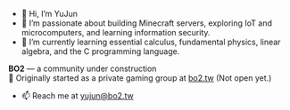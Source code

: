 - 👋 Hi, I’m YuJun
- 👀 I’m passionate about building Minecraft servers, exploring IoT and microcomputers, and learning information security.
- 🌱 I’m currently learning essential calculus, fundamental physics, linear algebra, and the C programming language.

 **BO2** — a community under construction  
🔖 Originally started as a private gaming group at [bo2.tw](https://bo2.tw) (Not open yet.)


- 📫 Reach me at [yujun@bo2.tw](mailto:yujun@bo2.tw)

<!---
YuJun-BO2/YuJun-BO2 is a ✨ special ✨ repository because its `README.md` (this file) appears on your GitHub profile.
You can click the Preview link to take a look at your changes.
--->

